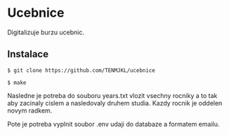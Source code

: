 # Ucebnice 

Digitalizuje burzu ucebnic.

## Instalace

```
$ git clone https://github.com/TENMJKL/ucebnice

$ make
```

Nasledne je potreba do souboru years.txt vlozit vsechny rocniky a to tak aby zacinaly cislem a nasledovaly druhem studia. Kazdy rocnik je oddelen novym radkem.

Pote je potreba vyplnit soubor .env udaji do databaze a formatem emailu.
